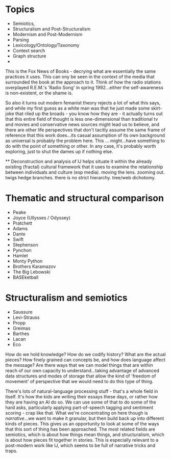 
# Topics
- Semiotics,
- Structuralism and Post-Structuralism
- Modernism and Post-Modernism
- Parsing
- Lexicology/Ontology/Taxonomy
- Context search
- Graph structure
- 

This is the Fox News of Books - decrying what are essentially the same practices it uses.  This can ony be seen in the context of the media that surrounded the book at the approach to it.   Think of how the radio stations overplayed R.E.M.'s 'Radio Song' in spring 1992...either the self-awareness is non-existent, or the shame is.

So also it turns out modern femanist theory rejects a lot of what this says, and while my first guess as a white man was that he just made some skirt-joke that riled up the broads - you know how they are - it actually turns out that this entire field of thought is less one-dimensional than traditional tv and movies and conservative news sources might lead us to believe, and there are other life perspectives that don't tacitly assume the same frame of reference that this work does...its casual assumption of its own background as universal is probably the problem here.  This ... might...have something to do with the point of something or other.  In any case, it's probably worth exploring, just to shut the dames up if nothing else.

** Deconstruction and analysis of IJ helps situate it within the already existing (fractal) cultural framework that it uses to examine the relationship between individuals and culture (esp media). 
moving the lens. 
zooming out. 
twigs hedge branches. 
there is no strict hierarchy. 
tree/web dichotomy.


# Thematic and structural comparison
- Peake
- Joyce (Ullysses / Odyssey)
- Pratchett
- Adams
- Dante
- Swift
- Stephenson
- Pynchon
- Hamlet
- Monty Python
- Brothers Karamazov
- The Big Lebowski
- BASEketball


# Structuralism and semiotics
- Saussure
- Levi-Strauss
- Propp
- Greimas
- Barthes
- Lacan
- Eco

How do we hold knowledge?  How do we codify history?  What are the actual pieces?  How finely grained can concepts be, and how does language affect the message?  Are there ways that we can model things that are within reach of our own capacity to understand...taking advantage of advanced data structures and modes of storage that allow the kind of 'freedom of movement' of perspective that we would need to do this type of thing.

There's lots of natural-language processing stuff - that's a whole field in itself.  It's how the kids are writing their essays these days, or rather how they are having an AI do so.  We can use some of that to do some of the hard asks, particularly applying part-of-speech tagging and sentiment scoring - crap like that.  What we're concentrating on here though is *narrative*...we want to make it granular, but then build back up into different kinds of pieces.  This gives us an opportunity to look at some of the ways that this sort of thing has been approached.  The most related fields are semiotics, which is about how things mean things, and structuralism, which is about how pieces fit together in stories.  This is especially relevant to a post-modern work like IJ, which seems to be full of narrative tricks and traps.


